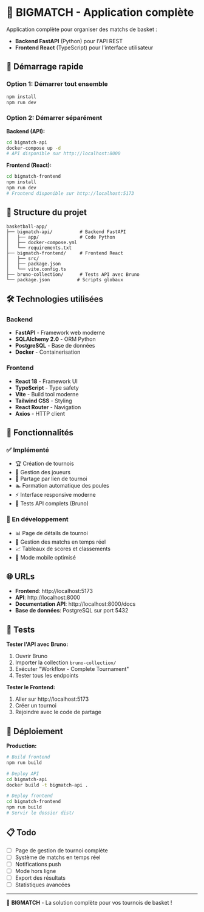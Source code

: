 # 🏀 BIGMATCH - Application complète

Application complète pour organiser des matchs de basket :
- **Backend FastAPI** (Python) pour l'API REST
- **Frontend React** (TypeScript) pour l'interface utilisateur

## 🚀 Démarrage rapide

### Option 1: Démarrer tout ensemble
```bash
npm install
npm run dev
```

### Option 2: Démarrer séparément

**Backend (API):**
```bash
cd bigmatch-api
docker-compose up -d
# API disponible sur http://localhost:8000
```

**Frontend (React):**
```bash
cd bigmatch-frontend  
npm install
npm run dev
# Frontend disponible sur http://localhost:5173
```

## 📁 Structure du projet

```
basketball-app/
├── bigmatch-api/          # Backend FastAPI
│   ├── app/               # Code Python
│   ├── docker-compose.yml
│   └── requirements.txt
├── bigmatch-frontend/     # Frontend React
│   ├── src/
│   ├── package.json
│   └── vite.config.ts
├── bruno-collection/      # Tests API avec Bruno
└── package.json          # Scripts globaux
```

## 🛠️ Technologies utilisées

### Backend
- **FastAPI** - Framework web moderne
- **SQLAlchemy 2.0** - ORM Python  
- **PostgreSQL** - Base de données
- **Docker** - Containerisation

### Frontend  
- **React 18** - Framework UI
- **TypeScript** - Type safety
- **Vite** - Build tool moderne
- **Tailwind CSS** - Styling
- **React Router** - Navigation
- **Axios** - HTTP client

## 🎯 Fonctionnalités

### ✅ Implémenté
- 🏆 Création de tournois
- 👥 Gestion des joueurs  
- 🔗 Partage par lien de tournoi
- 🏊 Formation automatique des poules
- ⚡ Interface responsive moderne
- 🧪 Tests API complets (Bruno)

### 🚧 En développement  
- 📊 Page de détails de tournoi
- 🏀 Gestion des matchs en temps réel
- 📈 Tableaux de scores et classements
- 📱 Mode mobile optimisé

## 🌐 URLs

- **Frontend**: http://localhost:5173
- **API**: http://localhost:8000  
- **Documentation API**: http://localhost:8000/docs
- **Base de données**: PostgreSQL sur port 5432

## 🧪 Tests

**Tester l'API avec Bruno:**
1. Ouvrir Bruno
2. Importer la collection `bruno-collection/`
3. Exécuter "Workflow - Complete Tournament"
4. Tester tous les endpoints

**Tester le Frontend:**
1. Aller sur http://localhost:5173
2. Créer un tournoi
3. Rejoindre avec le code de partage

## 🚀 Déploiement

**Production:**
```bash
# Build frontend
npm run build

# Deploy API  
cd bigmatch-api
docker build -t bigmatch-api .

# Deploy frontend
cd bigmatch-frontend  
npm run build
# Servir le dossier dist/
```

## 📋 Todo

- [ ] Page de gestion de tournoi complète
- [ ] Système de matchs en temps réel
- [ ] Notifications push  
- [ ] Mode hors ligne
- [ ] Export des résultats
- [ ] Statistiques avancées

---

🏀 **BIGMATCH** - La solution complète pour vos tournois de basket !
